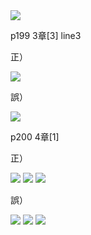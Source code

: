 

<img src="https://render.githubusercontent.com/render/math?math=e^{i \pi} = -1">

p199 3章[3] line3

正）

<img src="https://render.githubusercontent.com/render/math?math=\begin{equation}Correct)\dfrac{1}{N}\sum ^{N-1}_{k=0}e^{0}=1\\,Error)+\dfrac{1}{N}=\sum ^{N-1}_{k=0}e^{0}=1\\\end{equation}">

誤）

<img src="https://render.githubusercontent.com/render/math?math=\dfrac{1}{N}=\sum ^{N-1}_{k=0}e^{0}=1\\">


p200 4章[1]

正）

<img src="https://render.githubusercontent.com/render/math?math=\begin{bmatrix} c_{1} \\ c_{2} \end{bmatrix}">

<img src="https://render.githubusercontent.com/render/math?math=C_{1}=-\dfrac{3}{7},C_{2}=\dfrac{13}{7}">

<img src="https://render.githubusercontent.com/render/math?math=x=-\dfrac{3}{7}u_{1}%2B\dfrac{13}{7}u_{2}">


誤）

<img src="https://render.githubusercontent.com/render/math?math=\begin{bmatrix} c_{1} \\ c_{1} \end{bmatrix}">

<img src="https://render.githubusercontent.com/render/math?math=C_{1}=-\dfrac{3}{8},C_{2}=-1">

<img src="https://render.githubusercontent.com/render/math?math=x=-\dfrac{3}{8}u_{1}-u_{2}">
